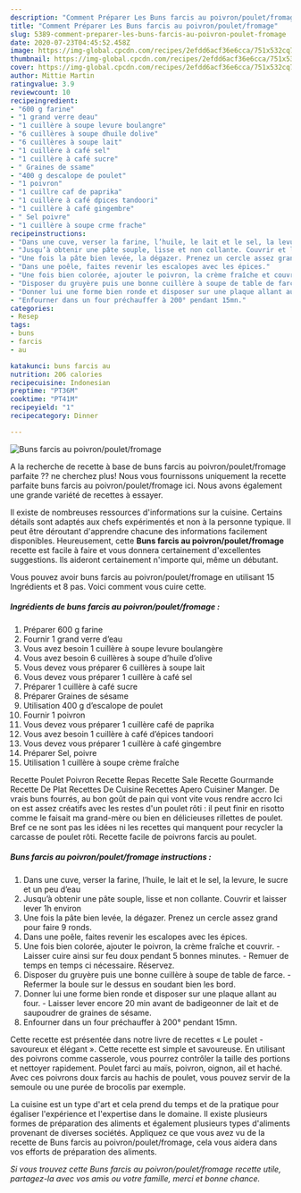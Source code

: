 ```yaml
---
description: "Comment Préparer Les Buns farcis au poivron/poulet/fromage"
title: "Comment Préparer Les Buns farcis au poivron/poulet/fromage"
slug: 5389-comment-preparer-les-buns-farcis-au-poivron-poulet-fromage
date: 2020-07-23T04:45:52.458Z
image: https://img-global.cpcdn.com/recipes/2efdd6acf36e6cca/751x532cq70/buns-farcis-au-poivronpouletfromage-photo-principale-de-la-recette.jpg
thumbnail: https://img-global.cpcdn.com/recipes/2efdd6acf36e6cca/751x532cq70/buns-farcis-au-poivronpouletfromage-photo-principale-de-la-recette.jpg
cover: https://img-global.cpcdn.com/recipes/2efdd6acf36e6cca/751x532cq70/buns-farcis-au-poivronpouletfromage-photo-principale-de-la-recette.jpg
author: Mittie Martin
ratingvalue: 3.9
reviewcount: 10
recipeingredient:
- "600 g farine"
- "1 grand verre deau"
- "1 cuillère à soupe levure boulangre"
- "6 cuillères à soupe dhuile dolive"
- "6 cuillères à soupe lait"
- "1 cuillère à café sel"
- "1 cuillère à café sucre"
- " Graines de ssame"
- "400 g descalope de poulet"
- "1 poivron"
- "1 cuillre caf de paprika"
- "1 cuillère à café dpices tandoori"
- "1 cuillère à café gingembre"
- " Sel poivre"
- "1 cuillère à soupe crme frache"
recipeinstructions:
- "Dans une cuve, verser la farine, l’huile, le lait et le sel, la levure, le sucre et un peu d’eau"
- "Jusqu’à obtenir une pâte souple, lisse et non collante. Couvrir et laisser lever 1h environ"
- "Une fois la pâte bien levée, la dégazer. Prenez un cercle assez grand pour faire 9 ronds."
- "Dans une poêle, faites revenir les escalopes avec les épices."
- "Une fois bien colorée, ajouter le poivron, la crème fraîche et couvrir. Laisser cuire ainsi sur feu doux pendant 5 bonnes minutes. Remuer de temps en temps ci nécessaire. Réservez."
- "Disposer du gruyère puis une bonne cuillère à soupe de table de farce. Refermer la boule sur le dessus en soudant bien les bord."
- "Donner lui une forme bien ronde et disposer sur une plaque allant au four. Laisser lever encore 20 min avant de badigeonner de lait et de saupoudrer de graines de sésame."
- "Enfourner dans un four préchauffer à 200° pendant 15mn."
categories:
- Resep
tags:
- buns
- farcis
- au

katakunci: buns farcis au 
nutrition: 206 calories
recipecuisine: Indonesian
preptime: "PT36M"
cooktime: "PT41M"
recipeyield: "1"
recipecategory: Dinner

---
```



![Buns farcis au poivron/poulet/fromage](https://img-global.cpcdn.com/recipes/2efdd6acf36e6cca/751x532cq70/buns-farcis-au-poivronpouletfromage-photo-principale-de-la-recette.jpg)

A la recherche de recette à base de buns farcis au poivron/poulet/fromage parfaite ?? ne cherchez plus! Nous vous fournissons uniquement la recette parfaite buns farcis au poivron/poulet/fromage ici. Nous avons également une grande variété de recettes à essayer.

Il existe de nombreuses ressources d'informations sur la cuisine. Certains détails sont adaptés aux chefs expérimentés et non à la personne typique. Il peut être déroutant d'apprendre chacune des informations facilement disponibles. Heureusement, cette <strong> Buns farcis au poivron/poulet/fromage </strong> recette est facile à faire et vous donnera certainement d'excellentes suggestions. Ils aideront certainement n'importe qui, même un débutant.

<!--inarticleads1-->

Vous pouvez avoir buns farcis au poivron/poulet/fromage en utilisant 15 Ingrédients et 8 pas. Voici comment vous cuire cette.

##### Ingrédients de buns farcis au poivron/poulet/fromage :

1. Préparer 600 g farine
1. Fournir 1 grand verre d’eau
1. Vous avez besoin 1 cuillère à soupe levure boulangère
1. Vous avez besoin 6 cuillères à soupe d’huile d’olive
1. Vous devez vous préparer 6 cuillères à soupe lait
1. Vous devez vous préparer 1 cuillère à café sel
1. Préparer 1 cuillère à café sucre
1. Préparer  Graines de sésame
1. Utilisation 400 g d’escalope de poulet
1. Fournir 1 poivron
1. Vous devez vous préparer 1 cuillère café de paprika
1. Vous avez besoin 1 cuillère à café d’épices tandoori
1. Vous devez vous préparer 1 cuillère à café gingembre
1. Préparer  Sel, poivre
1. Utilisation 1 cuillère à soupe crème fraîche


Recette Poulet Poivron Recette Repas Recette Sale Recette Gourmande Recette De Plat Recettes De Cuisine Recettes Apero Cuisiner Manger. De vrais buns fourrés, au bon goût de pain qui vont vite vous rendre accro Ici on est assez créatifs avec les restes d&#39;un poulet rôti : il peut finir en risotto comme le faisait ma grand-mère ou bien en délicieuses rillettes de poulet. Bref ce ne sont pas les idées ni les recettes qui manquent pour recycler la carcasse de poulet rôti. Recette facile de poivrons farcis au poulet. 

<!--inarticleads2-->

##### Buns farcis au poivron/poulet/fromage instructions :

1. Dans une cuve, verser la farine, l’huile, le lait et le sel, la levure, le sucre et un peu d’eau
1. Jusqu’à obtenir une pâte souple, lisse et non collante. Couvrir et laisser lever 1h environ
1. Une fois la pâte bien levée, la dégazer. Prenez un cercle assez grand pour faire 9 ronds.
1. Dans une poêle, faites revenir les escalopes avec les épices.
1. Une fois bien colorée, ajouter le poivron, la crème fraîche et couvrir. - Laisser cuire ainsi sur feu doux pendant 5 bonnes minutes. - Remuer de temps en temps ci nécessaire. Réservez.
1. Disposer du gruyère puis une bonne cuillère à soupe de table de farce. - Refermer la boule sur le dessus en soudant bien les bord.
1. Donner lui une forme bien ronde et disposer sur une plaque allant au four. - Laisser lever encore 20 min avant de badigeonner de lait et de saupoudrer de graines de sésame.
1. Enfourner dans un four préchauffer à 200° pendant 15mn.


Cette recette est présentée dans notre livre de recettes « Le poulet - savoureux et élégant ». Cette recette est simple et savoureuse. En utilisant des poivrons comme casserole, vous pourrez contrôler la taille des portions et nettoyer rapidement. Poulet farci au maïs, poivron, oignon, ail et haché. Avec ces poivrons doux farcis au hachis de poulet, vous pouvez servir de la semoule ou une purée de brocolis par exemple. 

<!--inarticleads1-->

<p>
La cuisine est un type d'art et cela prend du temps et de la pratique pour égaliser l'expérience et l'expertise dans le domaine. Il existe plusieurs formes de préparation des aliments et également plusieurs types d'aliments provenant de diverses sociétés. Appliquez ce que vous avez vu de la recette de Buns farcis au poivron/poulet/fromage, cela vous aidera dans vos efforts de préparation des aliments.
</p>

<p>
<i>Si vous trouvez cette Buns farcis au poivron/poulet/fromage recette utile, partagez-la avec vos amis ou votre famille, merci et bonne chance.</i>
</p>
